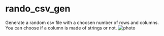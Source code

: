 # rando_csv_gen
Generate a random csv file with a choosen number of rows and columns.  You can choose if a column is made of strings or not.
![photo](https://user-images.githubusercontent.com/114911243/231749383-98f693d1-4f14-467c-8633-05eb5566a3db.jpg)
